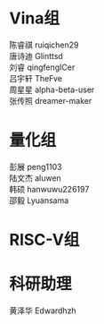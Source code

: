 
# Vina组
陈睿祺  ruiqichen29  
唐诗迪  Glinttsd  
刘睿    qingfengICer  
吕宇轩  TheFve  
周星星  alpha-beta-user  
张传照  dreamer-maker  

# 量化组
彭展    peng1103  
陆文杰  aluwen  
韩硕    hanwuwu226197  
邵毅    Lyuansama  

# RISC-V组

# 科研助理
黄泽华  Edwardhzh
